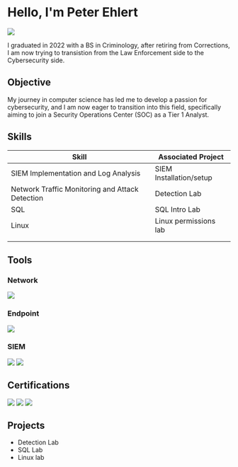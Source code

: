 # Hello, I'm Peter Ehlert
<a href="www.linkedin.com/in/peter-ehlert-58420185"><img src="https://img.shields.io/badge/-LinkedIn-0072b1?&style=for-the-badge&logo=linkedin&logoColor=white" /></a>

I graduated in 2022 with a BS in Criminology, after retiring from Corrections, I am now trying to transistion from the Law Enforcement side to the Cybersecurity side.

## Objective

My journey in computer science has led me to develop a passion for cybersecurity, and I am now eager to transition into this field, specifically aiming to join a Security Operations Center (SOC) as a Tier 1 Analyst.

## Skills


| Skill                                         | Associated Project         |
|-----------------------------------------------|----------------------------|
| SIEM Implementation and Log Analysis          | <a >SIEM Installation/setup</a>|
| Network Traffic Monitoring and Attack Detection | <a >Detection Lab</a>|
| SQL                                           |SQL Intro Lab|
| Linux                                         |Linux permissions lab |
|                   | |
|  | |

## Tools

### Network
<div>
    <img src="https://img.shields.io/badge/-Wireshark-1679A7?&style=for-the-badge&logo=Wireshark&logoColor=white" />
   
</div>

### Endpoint
<div>
        <img src="https://img.shields.io/badge/-Autopsy-4B275F?style=for-the-badge&logoColor=white" />
</div>

### SIEM
<div>
    <img src="https://img.shields.io/badge/-Alien%20Vault%20OSSIM-007ACC?&style=for-the-badge&logo=AlienVault&logoColor=white" />
    <img src="https://img.shields.io/badge/-Splunk-000000?&style=for-the-badge&logo=Splunk&logoColor=white" />
</div>

## Certifications
<div>
<img src="https://img.shields.io/badge/-Security%2B-FF0000?&style=for-the-badge&logo=CompTIA&logoColor=white" />
<img src="https://img.shields.io/badge/-Security%20Blue%20Team%20Intro%20to%20Network%20Analysis-007ACC?style=for-the-badge" />
<img src="https://img.shields.io/badge/-Security%20Blue%20Team%20Intro%20to%20Digital%20Forensics-007ACC?style=for-the-badge" />


</div>

## Projects
- Detection Lab
- SQL Lab
- Linux lab

<!---
PE3674/PE3674 is a ✨ special ✨ repository because its `README.md` (this file) appears on your GitHub profile.
You can click the Preview link to take a look at your changes.
--->
